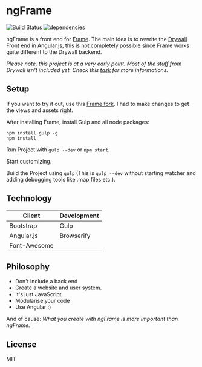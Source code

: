 # ngFrame

[![Build Status](https://travis-ci.org/Silom/ngFrame.svg?branch=master)](https://travis-ci.org/Silom/ngFrame)
[![dependencies](https://david-dm.org/silom/ngframe.png)](https://david-dm.org/silom/ngframe)

ngFrame is a front end for [Frame](git@github.com:jedireza/frame.git). The main idea is to rewrite the [Drywall](https://github.com/jedireza/drywall) Front end in Angular.js, this is not completely possible since Frame works quite different to the Drywall backend.

*Please note, this project is at a very early point. Most of the stuff from Drywall isn't included yet. Check this [task](https://github.com/Silom/ngFrame/issues/2) for more informations.*

## Setup

If you want to try it out, use this [Frame fork](https://github.com/Silom/frame).
I had to make changes to get the views and assets right.

After installing Frame, install Gulp and all node packages:

```
npm install gulp -g
npm install
```

Run Project with ``gulp --dev`` or ``npm start``.

Start customizing.

Build the Project using ``gulp`` (This is ``gulp --dev``  without starting watcher and adding debugging tools like .map files etc.).

## Technology

|     Client     | Development |
| -------------- | ----------- |
| Bootstrap      | Gulp        |
| Angular.js     | Browserify  |
| Font-Awesome   |             |

## Philosophy

* Don't include a back end
* Create a website and user system.
* It's just JavaScript
* Modularise your code
* Use Angular :)

And of cause: *What you create with ngFrame is more important than ngFrame.*

## License

MIT
